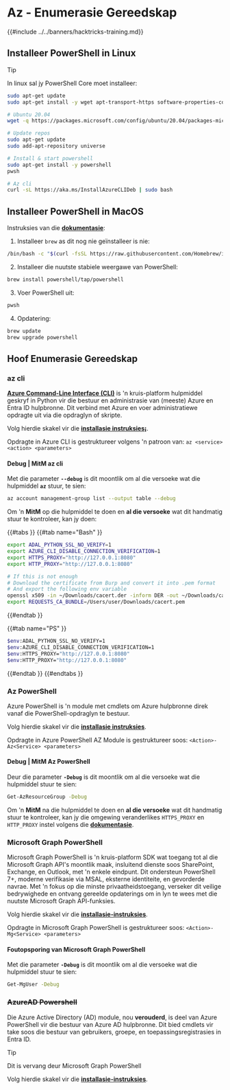 # Az - Enumerasie Gereedskap

{{#include ../../banners/hacktricks-training.md}}

## Installeer PowerShell in Linux

> [!TIP]
> In linux sal jy PowerShell Core moet installeer:
```bash
sudo apt-get update
sudo apt-get install -y wget apt-transport-https software-properties-common

# Ubuntu 20.04
wget -q https://packages.microsoft.com/config/ubuntu/20.04/packages-microsoft-prod.deb

# Update repos
sudo apt-get update
sudo add-apt-repository universe

# Install & start powershell
sudo apt-get install -y powershell
pwsh

# Az cli
curl -sL https://aka.ms/InstallAzureCLIDeb | sudo bash
```
## Installeer PowerShell in MacOS

Instruksies van die [**dokumentasie**](https://learn.microsoft.com/en-us/powershell/scripting/install/installing-powershell-on-macos?view=powershell-7.4):

1. Installeer `brew` as dit nog nie geïnstalleer is nie:
```bash
/bin/bash -c "$(curl -fsSL https://raw.githubusercontent.com/Homebrew/install/HEAD/install.sh)"
```
2. Installeer die nuutste stabiele weergawe van PowerShell:
```sh
brew install powershell/tap/powershell
```
3. Voer PowerShell uit:
```sh
pwsh
```
4. Opdatering:
```sh
brew update
brew upgrade powershell
```
## Hoof Enumerasie Gereedskap

### az cli

[**Azure Command-Line Interface (CLI)**](https://learn.microsoft.com/en-us/cli/azure/install-azure-cli) is 'n kruis-platform hulpmiddel geskryf in Python vir die bestuur en administrasie van (meeste) Azure en Entra ID hulpbronne. Dit verbind met Azure en voer administratiewe opdragte uit via die opdraglyn of skripte.

Volg hierdie skakel vir die [**installasie instruksies¡**](https://learn.microsoft.com/en-us/cli/azure/install-azure-cli#install).

Opdragte in Azure CLI is gestruktureer volgens 'n patroon van: `az <service> <action> <parameters>`

#### Debug | MitM az cli

Met die parameter **`--debug`** is dit moontlik om al die versoeke wat die hulpmiddel **`az`** stuur, te sien:
```bash
az account management-group list --output table --debug
```
Om 'n **MitM** op die hulpmiddel te doen en **al die versoeke** wat dit handmatig stuur te kontroleer, kan jy doen:

{{#tabs }}
{{#tab name="Bash" }}
```bash
export ADAL_PYTHON_SSL_NO_VERIFY=1
export AZURE_CLI_DISABLE_CONNECTION_VERIFICATION=1
export HTTPS_PROXY="http://127.0.0.1:8080"
export HTTP_PROXY="http://127.0.0.1:8080"

# If this is not enough
# Download the certificate from Burp and convert it into .pem format
# And export the following env variable
openssl x509 -in ~/Downloads/cacert.der -inform DER -out ~/Downloads/cacert.pem -outform PEM
export REQUESTS_CA_BUNDLE=/Users/user/Downloads/cacert.pem
```
{{#endtab }}

{{#tab name="PS" }}
```bash
$env:ADAL_PYTHON_SSL_NO_VERIFY=1
$env:AZURE_CLI_DISABLE_CONNECTION_VERIFICATION=1
$env:HTTPS_PROXY="http://127.0.0.1:8080"
$env:HTTP_PROXY="http://127.0.0.1:8080"
```
{{#endtab }}
{{#endtabs }}

### Az PowerShell

Azure PowerShell is 'n module met cmdlets om Azure hulpbronne direk vanaf die PowerShell-opdraglyn te bestuur.

Volg hierdie skakel vir die [**installasie instruksies**](https://learn.microsoft.com/en-us/powershell/azure/install-azure-powershell).

Opdragte in Azure PowerShell AZ Module is gestruktureer soos: `<Action>-Az<Service> <parameters>`

#### Debug | MitM Az PowerShell

Deur die parameter **`-Debug`** is dit moontlik om al die versoeke wat die hulpmiddel stuur te sien:
```bash
Get-AzResourceGroup -Debug
```
Om 'n **MitM** na die hulpmiddel te doen en **al die versoeke** wat dit handmatig stuur te kontroleer, kan jy die omgewing veranderlikes `HTTPS_PROXY` en `HTTP_PROXY` instel volgens die [**dokumentasie**](https://learn.microsoft.com/en-us/powershell/azure/az-powershell-proxy).

### Microsoft Graph PowerShell

Microsoft Graph PowerShell is 'n kruis-platform SDK wat toegang tot al die Microsoft Graph API's moontlik maak, insluitend dienste soos SharePoint, Exchange, en Outlook, met 'n enkele eindpunt. Dit ondersteun PowerShell 7+, moderne verifikasie via MSAL, eksterne identiteite, en gevorderde navrae. Met 'n fokus op die minste privaatheidstoegang, verseker dit veilige bedrywighede en ontvang gereelde opdaterings om in lyn te wees met die nuutste Microsoft Graph API-funksies.

Volg hierdie skakel vir die [**installasie-instruksies**](https://learn.microsoft.com/en-us/powershell/microsoftgraph/installation).

Opdragte in Microsoft Graph PowerShell is gestruktureer soos: `<Action>-Mg<Service> <parameters>`

#### Foutopsporing van Microsoft Graph PowerShell

Met die parameter **`-Debug`** is dit moontlik om al die versoeke wat die hulpmiddel stuur te sien:
```bash
Get-MgUser -Debug
```
### ~~**AzureAD Powershell**~~

Die Azure Active Directory (AD) module, nou **verouderd**, is deel van Azure PowerShell vir die bestuur van Azure AD hulpbronne. Dit bied cmdlets vir take soos die bestuur van gebruikers, groepe, en toepassingsregistrasies in Entra ID.

> [!TIP]
> Dit is vervang deur Microsoft Graph PowerShell

Volg hierdie skakel vir die [**installasie-instruksies**](https://www.powershellgallery.com/packages/AzureAD).
